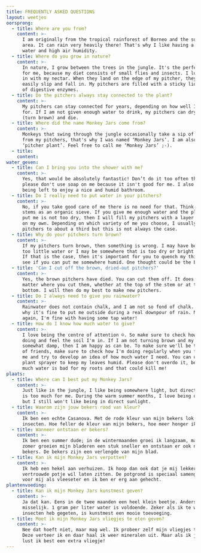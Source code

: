 ```yaml
---
title: FREQUENTLY ASKED QUESTIONS
layout: weetjes
oorsprong:
  - title: Where are you from?
    content: >-
      I am originally from the tropical rainforest of Borneo and the surrounding
      area. It can rain very heavily there! That's why I like having a lot of
      water and high air humidity.
  - title: Where do you grow in nature?
    content: >-
      In nature, I grow between the trees in the jungle. It's the perfect place
      for me, because my diet consists of small flies and insects. I lure them
      in with my nectar. When they land on the edge of my pitcher, they can
      easily slip and fall in. My pitchers are filled with a sticky liquid full
      of digestive enzymes.
  - title: Do the pitchers always stay connected to the plant?
    content: >-
      My pitchers can stay connected for years, depending on how well I am cared
      for. If I am not given enough water to drink, my pitchers can dry out
      (turn brown) and die.
  - title: Where did the name Monkey Jars come from?
    content: >-
      Monkeys that swing through the jungle occasionally take a sip of water
      from my pitchers, that's why I was named ‘Monkey Jars’. I am also called
      ‘pitcher plant’. Feel free to call me ‘Monkey Jars’ ;-).
  - title:
    content:
water_geven:
  - title: Can I bring you into the shower with me?
    content: >-
      Yes, that would be absolutely fantastic! Don’t do it too often though and
      please don't use soap on me because it isn't good for me. I also love
      being left to enjoy a nice and humid bathroom.
  - title: Do I really need to put water in your pitchers?
    content: >-
      No, if you take good care of me there is no need for that. Think of my
      stems as an organic sieve. If you give me enough water and the place you
      put me is not too dry, then I will fill my pitchers with a layer of water
      on my own. Depending on which variety of me you choose, I usually fill my
      pitchers to about a third but this is not always the case.
  - title: Why do your pitchers turn brown?
    content: >-
      If my pitchers turn brown, then something is wrong. I may have been given
      too little water or I may be somewhere that is too dry or bright for me.
      If that is the case, then it's important for you to quench my thirst or
      see if you can put me somewhere humid. One thought could be the bathroom!
  - title: 'Can I cut off the brown, dried-out pitchers?'
    content: >-
      Yes, the brown pitchers have died. You can cut them off. It does not
      matter where you cut them, whether at the top of the stem or at the
      bottom. I will then do my best to make new pitchers.
  - title: Do I always need to give you rainwater?
    content: >-
      Rainwater does not contain chalk, and I am not so fond of chalk. That's
      why it's fine to put me outside during a real downpour of rain. Now and
      again, I'm fine with having some tap water!
  - title: How do I know how much water to give?
    content: >-
      I love being the centre of attention ☺. So make sure to check how I'm
      doing and feel the soil I'm in. If I am not turning brown and my soil is
      somewhat damp, then I am happy as can be. To make sure we'll be the best
      of friends, make sure to check how I'm doing regularly when you first get
      me and try to develop an idea of how much water I need. You can use a
      plant sprayer to keep my leaves humid. Please don't overdo it, because too
      much water is bad for my roots and that could kill me!
plaats:
  - title: Where can I best put my Monkey Jars?
    content: >-
      Just like in the jungle, I like being somewhere light, but direct sunlight
      is too much for me. During the warm summer months, I love being outdoors
      but I still won't like being in direct sunlight.
  - title: Waarom zijn jouw bekers rood van kleur?
    content: >-
      Ik ben een echte Casanova. Met de rode kleur van mijn bekers lok ik
      insecten. Hoe feller de kleur van mijn bekers, hoe meer honger ik heb!
  - title: Wanneer ontstaan er bekers?
    content: >-
      Ik ben een summer dude; in de wintermaanden groei ik langzaam, maar in de
      zomer groeien mijn bladeren een stuk sneller en ontstaan er ook nieuwe
      bekers. De bekers zijn een verlengde van mijn blad.
  - title: Kan ik mijn Monkey Jars verpotten?
    content: >-
      Ik heb een hekel aan verhuizen. Ik hoop dan ook dat je mij lekker in mijn
      vertrouwde potje wil laten zitten. De potgrond is speciaal samengesteld
      voor mij als vleeseter en ik ben er erg aan gehecht.
plantenvoeding:
  - title: Kan ik mijn Monkey Jars kunstmest geven?
    content: >-
      Ja dat kan. Eens in de twee maanden een heel klein beetje. Anders word ik
      misselijk. 1 gram per liter water is voldoende. Zeker als ik te weinig
      insecten heb gegeten, is kunstmest een mooie toevoeging.
  - title: Moet ik mijn Monkey Jars vliegjes te eten geven?
    content: >-
      Nee dat hoeft niet, maar mag wel. Ik probeer zelf mijn vliegjes te vangen.
      Deze verteer ik en daar haal ik weer mineralen uit. Maar als ik jarig ben,
      lust ik best een extra vliegje!
---
```


